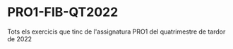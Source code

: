 # PRO1-FIB-QT2022
Tots els exercicis que tinc de l'assignatura PRO1 del quatrimestre de tardor de 2022
